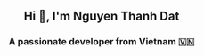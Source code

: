 <h2 align="center">Hi 👋, I'm Nguyen Thanh Dat</h2>
<p align="center">
  <h3 align="center">A passionate developer from Vietnam 🇻🇳 </h3>
</p>
